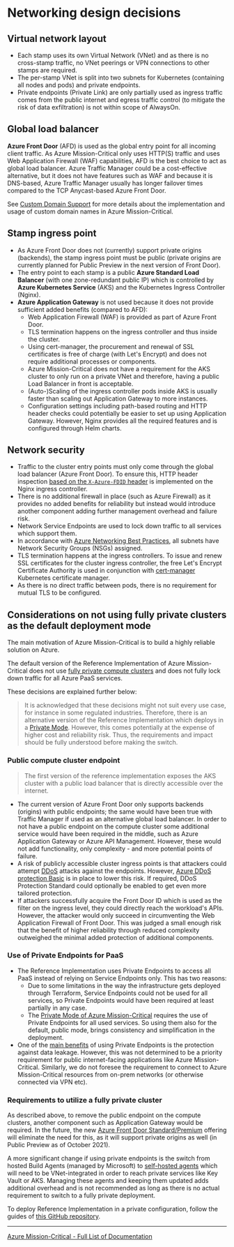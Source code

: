 # Networking design decisions

## Virtual network layout

- Each stamp uses its own Virtual Network (VNet) and as there is no cross-stamp traffic, no VNet peerings or VPN connections to other stamps are required.
- The per-stamp VNet is split into two subnets for Kubernetes (containing all nodes and pods) and private endpoints.
- Private endpoints (Private Link) are only partially used as ingress traffic comes from the public internet and egress traffic control (to mitigate the risk of data exfiltration) is not within scope of AlwaysOn.

## Global load balancer

**Azure Front Door** (AFD) is used as the global entry point for all incoming client traffic. As Azure Mission-Critical only uses HTTP(S) traffic and uses Web Application Firewall (WAF) capabilities, AFD is the best choice to act as global load balancer. Azure Traffic Manager could be a cost-effective alternative, but it does not have features such as WAF and because it is DNS-based, Azure Traffic Manager usually has longer failover times compared to the TCP Anycast-based Azure Front Door.

See [Custom Domain Support](./Networking-Custom-Domains.md) for more details about the implementation and usage of custom domain names in Azure Mission-Critical.

## Stamp ingress point

- As Azure Front Door does not (currently) support private origins (backends), the stamp ingress point must be public (private origins are currently planned for Public Preview in the next version of Front Door).
- The entry point to each stamp is a public **Azure Standard Load Balancer** (with one zone-redundant public IP) which is controlled by **Azure Kubernetes Service** (AKS) and the Kubernetes Ingress Controller (Nginx).
- **Azure Application Gateway** is not used because it does not provide sufficient added benefits (compared to AFD):
  - Web Application Firewall (WAF) is provided as part of Azure Front Door.
  - TLS termination happens on the ingress controller and thus inside the cluster.
  - Using cert-manager, the procurement and renewal of SSL certificates is free of charge (with Let's Encrypt) and does not require additional processes or components.
  - Azure Mission-Critical does not have a requirement for the AKS cluster to only run on a private VNet and therefore, having a public Load Balancer in front is acceptable.
  - (Auto-)Scaling of the ingress controller pods inside AKS is usually faster than scaling out Application Gateway to more instances.
  - Configuration settings including path-based routing and HTTP header checks could potentially be easier to set up using Application Gateway. However, Nginx provides all the required features and is configured through Helm charts.

## Network security

- Traffic to the cluster entry points must only come through the global load balancer (Azure Front Door). To ensure this, HTTP header inspection [based on the `X-Azure-FDID` header](https://docs.microsoft.com/azure/frontdoor/front-door-faq#how-do-i-lock-down-the-access-to-my-backend-to-only-azure-front-door-) is implemented on the Nginx ingress controller.
- There is no additional firewall in place (such as Azure Firewall) as it provides no added benefits for reliability but instead would introduce another component adding further management overhead and failure risk.
- Network Service Endpoints are used to lock down traffic to all services which support them.
- In accordance with [Azure Networking Best Practices](https://docs.microsoft.com/azure/security/fundamentals/network-best-practices), all subnets have Network Security Groups (NSGs) assigned.
- TLS termination happens at the ingress controllers. To issue and renew SSL certificates for the cluster ingress controller, the free Let's Encrypt Certificate Authority is used in conjunction with [cert-manager](https://cert-manager.io/docs/) Kubernetes certificate manager.
- As there is no direct traffic between pods, there is no requirement for mutual TLS to be configured.

## Considerations on not using fully private clusters as the default deployment mode

The main motivation of Azure Mission-Critical is to build a highly reliable solution on Azure.

The default version of the Reference Implementation of Azure Mission-Critical does not use [fully private compute clusters](https://docs.microsoft.com/azure/aks/private-clusters) and does not fully lock down traffic for all Azure PaaS services.

These decisions are explained further below:

> It is acknowledged that these decisions might not suit every use case, for instance in some regulated industries. Therefore, there is an alternative version of the Reference Implementation  which deploys in a [Private Mode](https://github.com/Azure/Mission-Critical-Connected). However, this comes potentially at the expense of higher cost and reliability risk. Thus, the requirements and impact should be fully understood before making the switch.

### Public compute cluster endpoint

> The first version of the reference implementation exposes the AKS cluster with a public load balancer that is directly accessible over the internet.

- The current version of Azure Front Door only supports backends (origins) with public endpoints; the same would have been true with Traffic Manager if used as an alternative global load balancer. In order to not have a public endpoint on the compute cluster some additional service would have been required in the middle, such as Azure Application Gateway or Azure API Management. However, these would not add functionality, only complexity - and more potential points of failure.
- A risk of publicly accessible cluster ingress points is that attackers could attempt [DDoS](https://en.wikipedia.org/wiki/Denial-of-service_attack) attacks against the endpoints. However, [Azure DDoS protection Basic](https://docs.microsoft.com/azure/ddos-protection/ddos-protection-overview) is in place to lower this risk. If required, DDoS Protection Standard could optionally be enabled to get even more tailored protection.
- If attackers successfully acquire the Front Door ID which is used as the filter on the ingress level, they could directly reach the workload's APIs. However, the attacker would only succeed in circumventing the Web Application Firewall of Front Door. This was judged a small enough risk that the benefit of higher reliability through reduced complexity outweighed the minimal added protection of additional components.

### Use of Private Endpoints for PaaS

- The Reference Implementation uses Private Endpoints to access all PaaS instead of relying on Service Endpoints only. This has two reasons:
  - Due to some limitations in the way the infrastructure gets deployed through Terraform, Service Endpoints could not be used for all services, so Private Endpoints would have been required at least partially in any case.
  - The [Private Mode of Azure Mission-Critical](https://github.com/Azure/Mission-Critical-Connected) requires the use of Private Endpoints for all used services. So using them also for the default, public mode, brings consistency and simplification in the deployment.
- One of the [main benefits](https://docs.microsoft.com/azure/private-link/private-link-overview#key-benefits) of using Private Endpoints is the protection against data leakage. However, this was not determined to be a priority requirement for public internet-facing applications like Azure Mission-Critical. Similarly, we do not foresee the requirement to connect to Azure Mission-Critical resources from on-prem networks (or otherwise connected via VPN etc).

### Requirements to utilize a fully private cluster

As described above, to remove the public endpoint on the compute clusters, another component such as Application Gateway would be required. In the future, the new [Azure Front Door Standard/Premium](https://docs.microsoft.com/azure/frontdoor/standard-premium/overview) offering will eliminate the need for this, as it will support private origins as well (in Public Preview as of October 2021).

A more significant change if using private endpoints is the switch from hosted Build Agents (managed by Microsoft) to [self-hosted agents](https://docs.microsoft.com/azure/devops/pipelines/agents/agents?view=azure-devops&tabs=browser#install) which will need to be VNet-integrated in order to reach private services like Key Vault or AKS. Managing these agents and keeping them updated adds additional overhead and is not recommended as long as there is no actual requirement to switch to a fully private deployment.

To deploy Reference Implementation in a private configuration, follow the guides of [this GitHub repository](https://github.com/Azure/Mission-Critical-Connected).

---

[Azure Mission-Critical - Full List of Documentation](/docs/README.md)
